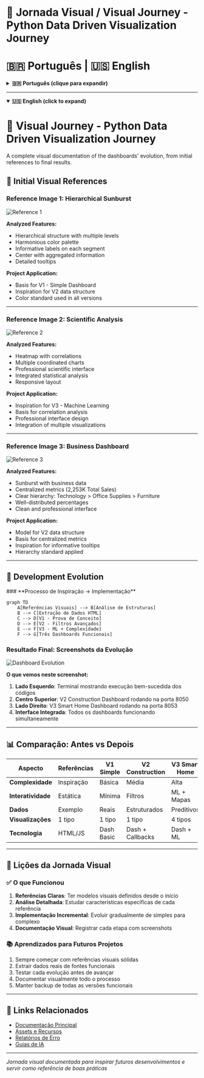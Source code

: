 
# 📸 **Jornada Visual / Visual Journey - Python Data Driven Visualization Journey**
# 🇧🇷 **Português** | 🇺🇸 **English**

<!--
Palavras-chave/Keywords: visualização, visual journey, evolução visual, screenshots, referência visual, visual reference, dashboard evolution, design, inspiração, inspiration, plotly, dash, data visualization, documentação visual, visual documentation
-->

<details>
<summary><strong>🇧🇷 Português (clique para expandir)</strong></summary>

Uma documentação visual completa da evolução dos dashboards, desde as referências iniciais até os resultados finais.

## 🎨 **Referências Visuais Iniciais**

### **Imagem de Referência 1: Sunburst Hierárquico**
![Referência 1](../assets/reference_images/Imagem_Referencia_1.png)

**Características Analisadas:**
- Estrutura hierárquica com múltiplos níveis
- Paleta de cores harmoniosa
- Labels informativos em cada segmento
- Centro com informação agregada
- Tooltips detalhados

**Aplicação no Projeto:**
- Base para V1 - Dashboard Simples
- Inspiração para estrutura de dados do V2
- Padrão de cores usado em todas as versões

---

### **Imagem de Referência 2: Análise Científica**
![Referência 2](../assets/reference_images/Imagem_Referencia_2.jpg)

**Características Analisadas:**
- Heatmap com correlações
- Gráficos múltiplos coordenados
- Interface científica profissional
- Análise estatística integrada
- Layout responsivo

**Aplicação no Projeto:**
- Inspiração para V3 - Machine Learning
- Base para análise de correlações
- Design de interface profissional
- Integração de múltiplas visualizações

---

### **Imagem de Referência 3: Dashboard Comercial**
![Referência 3](../assets/reference_images/Imagem_Referencia_3.png)

**Características Analisadas:**
- Sunburst com dados comerciais
- Métricas centralizadas (2,253K Total Sales)
- Hierarquia clara: Technology > Office Supplies > Furniture
- Percentuais bem distribuídos
- Interface limpa e profissional

**Aplicação no Projeto:**
- Modelo para estrutura de dados do V2
- Base para métricas centralizadas
- Inspiração para tooltips informativos
- Padrão de hierarquia aplicado

---

## 🚀 **Evolução do Desenvolvimento**

</details>

---

<details open>
<summary><strong>🇺🇸 English (click to expand)</strong></summary>

# 📸 **Visual Journey - Python Data Driven Visualization Journey**

A complete visual documentation of the dashboards' evolution, from initial references to final results.

## 🎨 **Initial Visual References**

### **Reference Image 1: Hierarchical Sunburst**
![Reference 1](../assets/reference_images/Imagem_Referencia_1.png)

**Analyzed Features:**
- Hierarchical structure with multiple levels
- Harmonious color palette
- Informative labels on each segment
- Center with aggregated information
- Detailed tooltips

**Project Application:**
- Basis for V1 - Simple Dashboard
- Inspiration for V2 data structure
- Color standard used in all versions

---

### **Reference Image 2: Scientific Analysis**
![Reference 2](../assets/reference_images/Imagem_Referencia_2.jpg)

**Analyzed Features:**
- Heatmap with correlations
- Multiple coordinated charts
- Professional scientific interface
- Integrated statistical analysis
- Responsive layout

**Project Application:**
- Inspiration for V3 - Machine Learning
- Basis for correlation analysis
- Professional interface design
- Integration of multiple visualizations

---

### **Reference Image 3: Business Dashboard**
![Reference 3](../assets/reference_images/Imagem_Referencia_3.png)

**Analyzed Features:**
- Sunburst with business data
- Centralized metrics (2,253K Total Sales)
- Clear hierarchy: Technology > Office Supplies > Furniture
- Well-distributed percentages
- Clean and professional interface

**Project Application:**
- Model for V2 data structure
- Basis for centralized metrics
- Inspiration for informative tooltips
- Hierarchy standard applied

---

## 🚀 **Development Evolution**

</details>
### **Processo de Inspiração → Implementação**

```mermaid
graph TD
    A[Referências Visuais] --> B[Análise de Estruturas]
    B --> C[Extração de Dados HTML]
    C --> D[V1 - Prova de Conceito]
    D --> E[V2 - Filtros Avançados]
    E --> F[V3 - ML + Complexidade]
    F --> G[Três Dashboards Funcionais]
```

### **Resultado Final: Screenshots da Evolução**

![Dashboard Evolution](../assets/screenshots/dashboard_evolution.png)

**O que vemos neste screenshot:**
1. **Lado Esquerdo**: Terminal mostrando execução bem-sucedida dos códigos
2. **Centro Superior**: V2 Construction Dashboard rodando na porta 8050
3. **Lado Direito**: V3 Smart Home Dashboard rodando na porta 8053
4. **Interface Integrada**: Todos os dashboards funcionando simultaneamente

---

## 📊 **Comparação: Antes vs Depois**

| Aspecto | Referências | V1 Simple | V2 Construction | V3 Smart Home |
|---------|-------------|-----------|-----------------|---------------|
| **Complexidade** | Inspiração | Básica | Média | Alta |
| **Interatividade** | Estática | Mínima | Filtros | ML + Mapas |
| **Dados** | Exemplo | Reais | Estruturados | Preditivos |
| **Visualizações** | 1 tipo | 1 tipo | 1 tipo | 4 tipos |
| **Tecnologia** | HTML/JS | Dash Basic | Dash + Callbacks | Dash + ML |

---

## 🎯 **Lições da Jornada Visual**

### **✅ O que Funcionou**
1. **Referências Claras**: Ter modelos visuais definidos desde o início
2. **Análise Detalhada**: Estudar características específicas de cada referência
3. **Implementação Incremental**: Evoluir gradualmente de simples para complexo
4. **Documentação Visual**: Registrar cada etapa com screenshots

### **📚 Aprendizados para Futuros Projetos**
1. Sempre começar com referências visuais sólidas
2. Extrair dados reais de fontes funcionais
3. Testar cada evolução antes de avançar
4. Documentar visualmente todo o processo
5. Manter backup de todas as versões funcionais

---

## 🔗 **Links Relacionados**

- [Documentação Principal](../README.md)
- [Assets e Recursos](../assets/README.md)
- [Relatórios de Erro](../error_reports/)
- [Guias de IA](../ai_learning_guides/)

---

*Jornada visual documentada para inspirar futuros desenvolvimentos e servir como referência de boas práticas*
